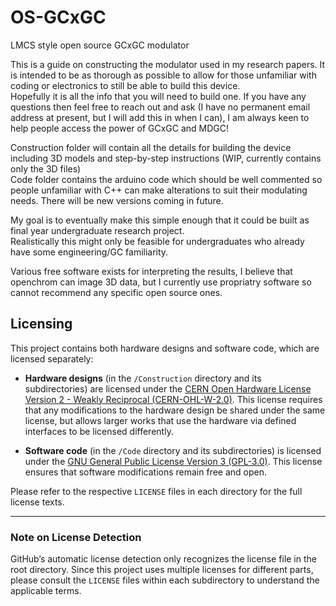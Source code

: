 # OS-GCxGC
LMCS style open source GCxGC modulator

This is a guide on constructing the modulator used in my research papers. It is intended to be as thorough as possible to allow for those unfamiliar with coding or electronics to still be able to build this device.  
Hopefully it is all the info that you will need to build one. If you have any questions then feel free to reach out and ask (I have no permanent email address at present, but I will add this in when I can), I am always keen to help people access the power of GCxGC and MDGC!  
  
Construction folder will contain all the details for building the device including 3D models and step-by-step instructions (WIP, currently contains only the 3D files)  
Code folder contains the arduino code which should be well commented so people unfamiliar with C++ can make alterations to suit their modulating needs. There will be new versions coming in future.

My goal is to eventually make this simple enough that it could be built as final year undergraduate research project.  
Realistically this might only be feasible for undergraduates who already have some engineering/GC familiarity.  
  
  
  
Various free software exists for interpreting the results, I believe that openchrom can image 3D data, but I currently use propriatry software so cannot recommend any specific open source ones.
  
  
  
## Licensing

This project contains both hardware designs and software code, which are licensed separately:

- **Hardware designs** (in the `/Construction` directory and its subdirectories) are licensed under the [CERN Open Hardware License Version 2 - Weakly Reciprocal (CERN-OHL-W-2.0)](Construction/LICENSE). This license requires that any modifications to the hardware design be shared under the same license, but allows larger works that use the hardware via defined interfaces to be licensed differently.

- **Software code** (in the `/Code` directory and its subdirectories) is licensed under the [GNU General Public License Version 3 (GPL-3.0)](Code/LICENSE). This license ensures that software modifications remain free and open.

Please refer to the respective `LICENSE` files in each directory for the full license texts.

---

### Note on License Detection

GitHub’s automatic license detection only recognizes the license file in the root directory. Since this project uses multiple licenses for different parts, please consult the `LICENSE` files within each subdirectory to understand the applicable terms.
